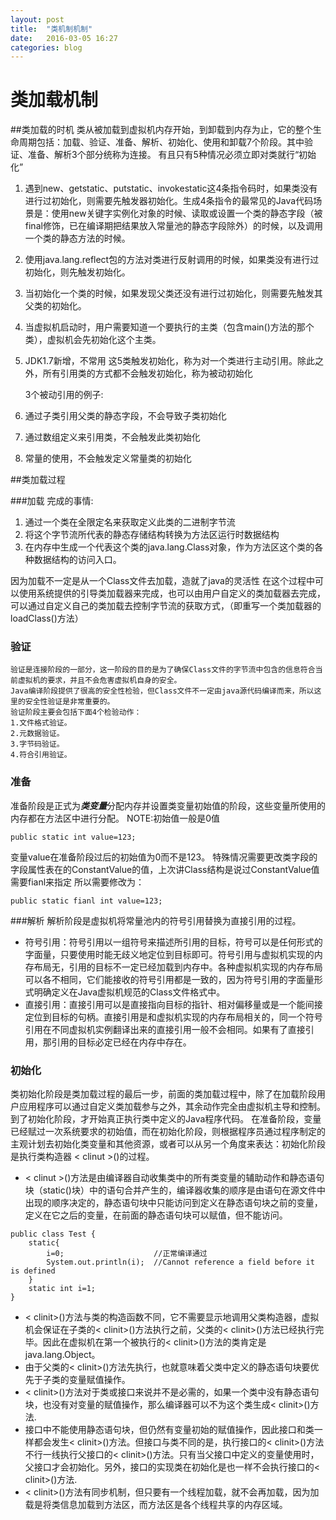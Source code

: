 ```yaml
---
layout: post
title:  "类机制机制"
date:   2016-03-05 16:27
categories: blog
---
```


# 类加载机制
##类加载的时机
类从被加载到虚拟机内存开始，到卸载到内存为止，它的整个生命周期包括：加载、验证、准备、解析、初始化、使用和卸载7个阶段。其中验证、准备、解析3个部分统称为连接。
有且只有5种情况必须立即对类就行“初始化”

 1. 遇到new、getstatic、putstatic、invokestatic这4条指令码时，如果类没有进行过初始化，则需要先触发器初始化。生成4条指令的最常见的Java代码场景是：使用new关键字实例化对象的时候、读取或设置一个类的静态字段（被final修饰，已在编译期把结果放入常量池的静态字段除外）的时候，以及调用一个类的静态方法的时候。
 2. 使用java.lang.reflect包的方法对类进行反射调用的时候，如果类没有进行过初始化，则先触发初始化。
 3. 当初始化一个类的时候，如果发现父类还没有进行过初始化，则需要先触发其父类的初始化。
 4. 当虚拟机启动时，用户需要知道一个要执行的主类（包含main()方法的那个类），虚拟机会先初始化这个主类。
 5. JDK1.7新增，不常用
 这5类触发初始化，称为对一个类进行主动引用。除此之外，所有引用类的方式都不会触发初始化，称为被动初始化
 
     3个被动引用的例子: 
1. 通过子类引用父类的静态字段，不会导致子类初始化
2. 通过数组定义来引用类，不会触发此类初始化
3. 常量的使用，不会触发定义常量类的初始化

##类加载过程

###加载
完成的事情:

 1. 通过一个类在全限定名来获取定义此类的二进制字节流
 2. 将这个字节流所代表的静态存储结构转换为方法区运行时数据结构
 3. 在内存中生成一个代表这个类的java.lang.Class对象，作为方法区这个类的各种数据结构的访问入口。

因为加载不一定是从一个Class文件去加载，造就了java的灵活性
在这个过程中可以使用系统提供的引导类加载器来完成，也可以由用户自定义的类加载器去完成，可以通过自定义自己的类加载去控制字节流的获取方式，（即重写一个类加载器的loadClass()方法）

### 验证
    验证是连接阶段的一部分，这一阶段的目的是为了确保Class文件的字节流中包含的信息符合当前虚拟机的要求，并且不会危害虚拟机自身的安全。
    Java编译阶段提供了很高的安全性检验，但Class文件不一定由java源代码编译而来，所以这里的安全性验证是非常重要的。
    验证阶段主要会包括下面4个检验动作：
    1.文件格式验证。
    2.元数据验证。
    3.字节码验证。
    4.符合引用验证。
### 准备
准备阶段是正式为***类变量***分配内存并设置类变量初始值的阶段，这些变量所使用的内存都在方法区中进行分配。
NOTE:初始值一般是0值

```
public static int value=123;
```
变量value在准备阶段过后的初始值为0而不是123。
特殊情况需要更改类字段的字段属性表在的ConstantValue的值，上次讲Class结构是说过ConstantValue值需要fianl来指定
所以需要修改为：
```
public static fianl int value=123;
```

###解析
解析阶段是虚拟机将常量池内的符号引用替换为直接引用的过程。
 - 符号引用：符号引用以一组符号来描述所引用的目标，符号可以是任何形式的字面量，只要使用时能无歧义地定位到目标即可。符号引用与虚拟机实现的内存布局无，引用的目标不一定已经加载到内存中。各种虚拟机实现的内存布局可以各不相同，它们能接收的符号引用都是一致的，因为符号引用的字面量形式明确定义在Java虚拟机规范的Class文件格式中。
 - 直接引用：直接引用可以是直接指向目标的指针、相对偏移量或是一个能间接定位到目标的句柄。直接引用是和虚拟机实现的内存布局相关的，同一个符号引用在不同虚拟机实例翻译出来的直接引用一般不会相同。如果有了直接引用，那引用的目标必定已经在内存中存在。
 
### 初始化

类初始化阶段是类加载过程的最后一步，前面的类加载过程中，除了在加载阶段用户应用程序可以通过自定义类加载参与之外，其余动作完全由虚拟机主导和控制。到了初始化阶段，才开始真正执行类中定义的Java程序代码。
在准备阶段，变量已经赋过一次系统要求的初始值，而在初始化阶段，则根据程序员通过程序制定的主观计划去初始化类变量和其他资源，或者可以从另一个角度来表达：初始化阶段是执行类构造器 < clinut >()的过程。

 - < clinut >()方法是由编译器自动收集类中的所有类变量的辅助动作和静态语句块（static()块）中的语句合并产生的，编译器收集的顺序是由语句在源文件中出现的顺序决定的，静态语句块中只能访问到定义在静态语句块之前的变量，定义在它之后的变量，在前面的静态语句块可以赋值，但不能访问。
```
public class Test {
    static{
        i=0;                    //正常编译通过
        System.out.println(i);  //Cannot reference a field before it is defined
    }
    static int i=1;
}
```
 - < clinit>()方法与类的构造函数不同，它不需要显示地调用父类构造器，虚拟机会保证在子类的< clinit>()方法执行之前，父类的< clinit>()方法已经执行完毕。因此在虚拟机在第一个被执行的< clinit>()方法的类肯定是java.lang.Object。
 - 由于父类的< clinit>()方法先执行，也就意味着父类中定义的静态语句块要优先于子类的变量赋值操作。
 - < clinit>()方法对于类或接口来说并不是必需的，如果一个类中没有静态语句块，也没有对变量的赋值操作，那么编译器可以不为这个类生成< clinit>()方法.
 - 接口中不能使用静态语句块，但仍然有变量初始的赋值操作，因此接口和类一样都会发生< clinit>()方法。但接口与类不同的是，执行接口的< clinit>()方法不行一线执行父接口的< clinit>()方法。只有当父接口中定义的变量使用时，父接口才会初始化。另外，接口的实现类在初始化是也一样不会执行接口的< clinit>()方法.
 - < clinit>()方法有同步机制，但只要有一个线程加载，就不会再加载，因为加载是将类信息加载到方法区，而方法区是各个线程共享的内存区域。

